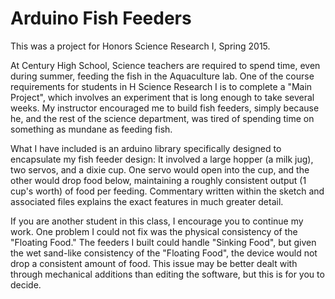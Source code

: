 # Arduino Fish Feeders
This was a project for Honors Science Research I, Spring 2015.

At Century High School, Science teachers are required to spend time, even during summer, feeding the fish in the Aquaculture lab. One of the course requirements for students in H Science Research I is to complete a "Main Project", which involves an experiment that is long enough to take several weeks. My instructor encouraged me to build fish feeders, simply because he, and the rest of the science department, was tired of spending time on something as mundane as feeding fish.

What I have included is an arduino library specifically designed to encapsulate my fish feeder design: It involved a large hopper (a milk jug), two servos, and a dixie cup. One servo would open into the cup, and the other would drop food below, maintaining a roughly consistent output (1 cup's worth) of food per feeding. Commentary written within the sketch and associated files explains the exact features in much greater detail.

If you are another student in this class, I encourage you to continue my work. One problem I could not fix was the physical consistency of the "Floating Food." The feeders I built could handle "Sinking Food", but given the wet sand-like consistency of the "Floating Food", the device would not drop a consistent amount of food. This issue may be better dealt with through mechanical additions than editing the software, but this is for you to decide.

